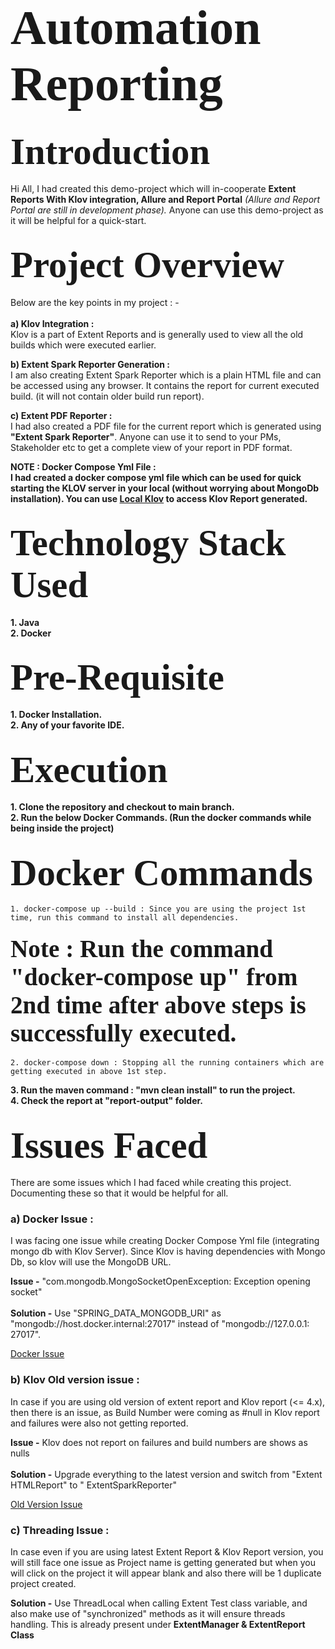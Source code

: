 # <span style="font-family: Calibri; font-size: 2.8em;"> Automation Reporting </span>

## <span style="font-family: Calibri; font-size: 2.8em;"> Introduction </span>

Hi All, I had created this demo-project which will in-cooperate **Extent Reports With Klov integration, Allure and
Report Portal** *(Allure and Report Portal are still in development phase).*
Anyone can use this demo-project as it will be helpful for a quick-start.

## <span style="font-family: Calibri; font-size: 2.8em;"> Project Overview </span>

Below are the key points in my project : - <br><br>
**a) Klov Integration :** <br>
Klov is a part of Extent Reports and is generally used to view all the old builds which were executed earlier.<br>

**b) Extent Spark Reporter Generation :** <br>
I am also creating Extent Spark Reporter which is a plain HTML file and can be accessed using any browser. It contains
the report for current executed build. (it will not contain older build run report).<br>

**c) Extent PDF Reporter :** <br>
I had also created a PDF file for the current report which is generated using **"Extent Spark Reporter"**. Anyone can
use it to send to your PMs, Stakeholder etc to get a complete view of your report in PDF format. <br>

**NOTE : Docker Compose Yml File : <br>
I had created a docker compose yml file which can be used for quick starting the KLOV server in your local (without
worrying about MongoDb installation). You can use [Local Klov](localhost:80) to access Klov Report generated.** <br>

## <span style="font-family: Calibri; font-size: 2.8em;"> Technology Stack Used </span>

**1. Java** <br>
**2. Docker** <br>

## <span style="font-family: Calibri; font-size: 2.8em;"> Pre-Requisite </span>

**1. Docker Installation.** <br>
**2. Any of your favorite IDE.** <br>

## <span style="font-family: Calibri; font-size: 2.8em;"> Execution </span>

**1. Clone the repository and checkout to main branch.** <br>
**2. Run the below Docker Commands. (Run the docker commands while being inside the project)** <br>

## <span style="font-family: Calibri; font-size: 2.8em;"> Docker Commands </span>

    1. docker-compose up --build : Since you are using the project 1st time, run this command to install all dependencies.

#### <span style="font-family: Calibri; font-size: 2.8em;"> Note : Run the command "docker-compose up" from 2nd time after above steps is successfully executed. </span>

    2. docker-compose down : Stopping all the running containers which are getting executed in above 1st step.

**3. Run the maven command : "mvn clean install" to run the project.** <br>
**4. Check the report at "report-output" folder.**<br>

## <span style="font-family: Calibri; font-size: 2.8em;"> Issues Faced </span>

There are some issues which I had faced while creating this project. Documenting these so that it would be helpful for
all.

### a) Docker Issue :

I was facing one issue while creating Docker Compose Yml file (integrating mongo db with Klov Server). Since Klov is
having dependencies with Mongo Db, so klov will use the MongoDB URL.<br>

**Issue -** "com.mongodb.MongoSocketOpenException: Exception opening socket"<br><br>
**Solution -** Use "SPRING_DATA_MONGODB_URI" as "mongodb://host.docker.internal:27017" instead of "mongodb://127.0.0.1:
27017".<br>

[Docker Issue](https://github.com/extent-framework/klov/issues/66)

### b) Klov Old version issue :

In case if you are using old version of extent report and Klov report (<= 4.x), then there is an issue, as Build Number
were coming as #null in Klov report and failures were also not getting reported.<br>

**Issue -** Klov does not report on failures and build numbers are shows as nulls <br><br>
**Solution -** Upgrade everything to the latest version and switch from "Extent HTMLReport" to "
ExtentSparkReporter" <br>

[Old Version Issue](https://github.com/extent-framework/klov/issues/67)

### c) Threading Issue :

In case even if you are using latest Extent Report & Klov Report version, you will still face one issue as Project name
is getting generated but when you will click on the project it will appear blank and also there will be 1 duplicate
project created.<br>

**Solution -** Use ThreadLocal when calling Extent Test class variable, and also make use of "synchronized" methods as
it will ensure threads handling. This is already present under **ExtentManager & ExtentReport Class** <br><br>